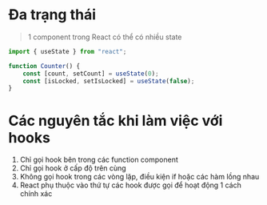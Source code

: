 # Đa trạng thái

> 1 component trong React có thể có nhiều state

```js
import { useState } from "react";

function Counter() {
    const [count, setCount] = useState(0);
    const [isLocked, setIsLocked] = useState(false);
}
```

# Các nguyên tắc khi làm việc với hooks

1. Chỉ gọi hook bên trong các function component
2. Chỉ gọi hook ở cấp độ trên cùng
3. Không gọi hook trong các vòng lặp, điều kiện if hoặc các hàm lồng nhau
4. React phụ thuộc vào thứ tự các hook được gọi để hoạt động 1 cách chính xác
